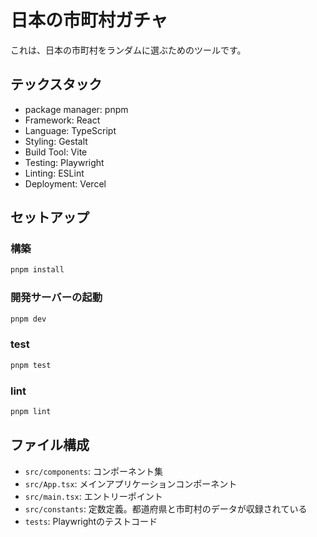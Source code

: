 # 日本の市町村ガチャ

これは、日本の市町村をランダムに選ぶためのツールです。

## テックスタック

- package manager: pnpm
- Framework: React
- Language: TypeScript
- Styling: Gestalt
- Build Tool: Vite
- Testing: Playwright
- Linting: ESLint
- Deployment: Vercel

## セットアップ

### 構築

```bash
pnpm install
```

### 開発サーバーの起動

```bash
pnpm dev
```

### test

```bash
pnpm test
```

### lint

```bash
pnpm lint
```

## ファイル構成

- `src/components`: コンポーネント集
- `src/App.tsx`: メインアプリケーションコンポーネント
- `src/main.tsx`: エントリーポイント
- `src/constants`: 定数定義。都道府県と市町村のデータが収録されている
- `tests`: Playwrightのテストコード
